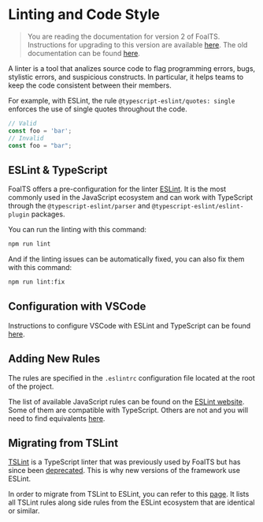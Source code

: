 # Linting and Code Style

> You are reading the documentation for version 2 of FoalTS. Instructions for upgrading to this version are available [here](../upgrade-to-v2/README.md). The old documentation can be found [here](https://github.com/FoalTS/foal/tree/v1.x/docs).

A linter is a tool that analizes source code to flag programming errors, bugs, stylistic errors, and suspicious constructs. In particular, it helps teams to keep the code consistent between their members.

For example, with ESLint, the rule `@typescript-eslint/quotes: single` enforces the use of single quotes throughout the code.

```typescript
// Valid
const foo = 'bar';
// Invalid
const foo = "bar";
```

## ESLint & TypeScript

FoalTS offers a pre-configuration for the linter [ESLint](https://eslint.org/). It is the most commonly used in the JavaScript ecosystem and can work with TypeScript through the `@typescript-eslint/parser` and `@typescript-eslint/eslint-plugin` packages.

You can run the linting with this command:
```sh
npm run lint
```

And if the linting issues can be automatically fixed, you can also fix them with this command:
```sh
npm run lint:fix
```


## Configuration with VSCode

Instructions to configure VSCode with ESLint and TypeScript can be found [here](./vscode.md).

## Adding New Rules

The rules are specified in the `.eslintrc` configuration file located at the root of the project.

The list of available JavaScript rules can be found on the [ESLint website](https://eslint.org/docs/rules/). Some of them are compatible with TypeScript. Others are not and you will need to find equivalents [here](https://github.com/typescript-eslint/typescript-eslint/tree/master/packages/eslint-plugin#supported-rules).

## Migrating from TSLint

[TSLint](https://palantir.github.io/tslint/) is a TypeScript linter that was previously used by FoalTS but has since been [deprecated](https://medium.com/palantir/tslint-in-2019-1a144c2317a9). This is why new versions of the framework use ESLint.

In order to migrate from TSLint to ESLint, you can refer to this [page](https://github.com/typescript-eslint/typescript-eslint/blob/master/packages/eslint-plugin/ROADMAP.md). It lists all TSLint rules along side rules from the ESLint ecosystem that are identical or similar.